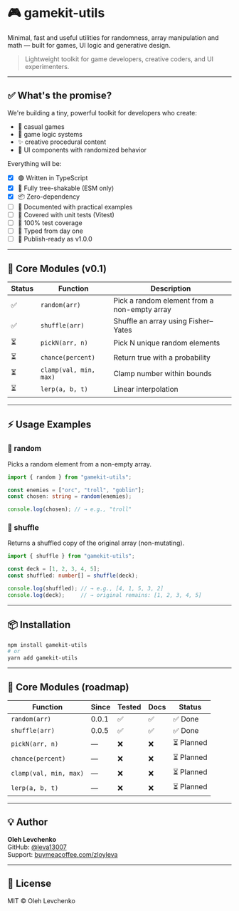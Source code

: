 # 🎮 gamekit-utils

Minimal, fast and useful utilities for randomness, array manipulation and math — built for games, UI logic and generative design.

> Lightweight toolkit for game developers, creative coders, and UI experimenters.

---

## ✅ What's the promise?

We're building a tiny, powerful toolkit for developers who create:
- 🎲 casual games
- 🧠 game logic systems
- ✨ creative procedural content
- 🧩 UI components with randomized behavior

Everything will be:
- [x] 🟢 Written in TypeScript
- [x] 🌳 Fully tree-shakable (ESM only)
- [x] 📦 Zero-dependency
- [ ] 📘 Documented with practical examples
- [ ] 🔬 Covered with unit tests (Vitest)
- [ ] 🧪 100% test coverage
- [ ] 🧠 Typed from day one
- [ ] 🔄 Publish-ready as v1.0.0

---

## 🧪 Core Modules (v0.1)

| Status | Function                 | Description                                |
|--------|--------------------------|--------------------------------------------|
| ✅     | `random(arr)`           | Pick a random element from a non-empty array |
| ✅     | `shuffle(arr)`          | Shuffle an array using Fisher–Yates        |
| ⏳     | `pickN(arr, n)`         | Pick N unique random elements              |
| ⏳     | `chance(percent)`       | Return true with a probability             |
| ⏳     | `clamp(val, min, max)`  | Clamp number within bounds                 |
| ⏳     | `lerp(a, b, t)`         | Linear interpolation                       |

---

## ⚡ Usage Examples

### 🎲 random

Picks a random element from a non-empty array.

```ts
import { random } from "gamekit-utils";

const enemies = ["orc", "troll", "goblin"];
const chosen: string = random(enemies);

console.log(chosen); // → e.g., "troll"
```

### 🔀 shuffle

Returns a shuffled copy of the original array (non-mutating).

```ts
import { shuffle } from "gamekit-utils";

const deck = [1, 2, 3, 4, 5];
const shuffled: number[] = shuffle(deck);

console.log(shuffled); // → e.g., [4, 1, 5, 3, 2]
console.log(deck);     // → original remains: [1, 2, 3, 4, 5]
```

---

## 📦 Installation

```bash
npm install gamekit-utils
# or
yarn add gamekit-utils
```

---

## 🧪 Core Modules (roadmap)

| Function            | Since   | Tested | Docs | Status  |
|---------------------|---------|--------|------|---------|
| `random(arr)`       | 0.0.1   | ✅     | ✅    | ✅ Done |
| `shuffle(arr)`      | 0.0.5   | ✅     | ✅    | ✅ Done |
| `pickN(arr, n)`     | —       | ❌     | ❌   | ⏳ Planned |
| `chance(percent)`   | —       | ❌     | ❌   | ⏳ Planned |
| `clamp(val, min, max)` | —    | ❌     | ❌   | ⏳ Planned |
| `lerp(a, b, t)`     | —       | ❌     | ❌   | ⏳ Planned |

---

## 💡 Author

**Oleh Levchenko**  
GitHub: [@leva13007](https://github.com/leva13007)  
Support: [buymeacoffee.com/zloyleva](https://buymeacoffee.com/zloyleva)

---

## 📄 License

MIT © Oleh Levchenko

